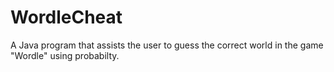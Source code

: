 # WordleCheat
A Java program that assists the user to guess the correct world in the game "Wordle" using probabilty.